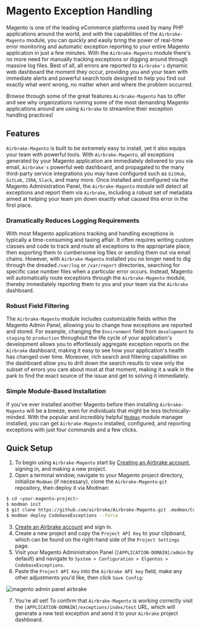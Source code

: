 # Magento Exception Handling

Magento is one of the leading eCommerce platforms used by many PHP applications around the world, and with the capabilities of the `Airbrake-Magento` module, you can quickly and easily bring the power of real-time error monitoring and automatic exception reporting to your entire Magento application in just a few minutes.  With the `Airbrake-Magento` module there's no more need for manually tracking exceptions or digging around through massive log files.  Best of all, all errors are reported to `Airbrake's` dynamic web dashboard the moment they occur, providing you and your team with immediate alerts and powerful search tools designed to help you find out exactly what went wrong, no matter when and where the problem occurred.

Browse through some of the great features `Airbrake-Magento` has to offer and see why organizations running some of the most demanding Magento applications around are using `Airbrake` to streamline their exception handling practices!

## Features

`Airbrake-Magento` is built to be extremely easy to install, yet it also equips your team with powerful tools.  With `Airbrake-Magento`, all exceptions generated by your Magento application are immediately delivered to you via email, `Airbrake's` powerful web dashboard, and propagated to the many third-party service integrations you may have configured such as `GitHub`, `GitLab`, `JIRA`, `Slack`, and many more.  Once installed and configured via the Magento Administration Panel, the `Airbrake-Magento` module will detect all exceptions and report them via `Airbrake`, including a robust set of metadata aimed at helping your team pin down exactly what caused this error in the first place.

### Dramatically Reduces Logging Requirements

With most Magento applications tracking and handling exceptions is typically a time-consuming and taxing affair.  It often requires writing custom classes and code to track and route all exceptions to the appropriate place, then exporting them to cumbersome log files or sending them out via email chains.  However, with `Airbrake-Magento` installed you no longer need to dig through the dreaded `/var/log` or `/var/report` directories, searching for specific case number files when a particular error occurs.  Instead, Magento will automatically route exceptions through the `Airbrake-Magento` module, thereby immediately reporting them to you and your team via the `Airbrake` dashboard.

### Robust Field Filtering

The `Airbrake-Magento` module includes customizable fields within the Magento Admin Panel, allowing you to change how exceptions are reported and stored.  For example, changing the `Environment` field from `development` to `staging` to `production` throughout the life cycle of your application's development allows you to effortlessly aggregate exception reports on the `Airbrake` dashboard, making it easy to see how your application's health has changed over time.  Moreover, rich search and filtering capabilities on the dashboard allow you to drill down the search results to view only the subset of errors you care about most at that moment, making it a walk in the park to find the exact source of the issue and get to solving it immediately.

### Simple Module-Based Installation

If you've ever installed another Magento before then installing `Airbrake-Magento` will be a breeze, even for individuals that might be less technically-minded.  With the popular and incredibly helpful [`Modman`](https://github.com/colinmollenhour/modman) module manager installed, you can get `Airbrake-Magento` installed, configured, and reporting exceptions with just four commands and a few clicks.

## Quick Setup

1. To begin using `Airbrake-Magento` start by [Creating an Airbrake account](https://airbrake.io/account/new), signing in, and making a new project.
2. Open a terminal window, navigate to your Magento project directory, initialize `Modman` (if necessary), clone the `Airbrake-Magento` `git` repository, then deploy it via Modman:

```bash
$ cd <your-magento-project>
$ modman init
$ git clone https://github.com/airbrake/Airbrake-Magento.git .modman/CodebaseExceptions
$ modman deploy CodebaseExceptions --force
```

3. [Create an Airbrake account](https://airbrake.io/account/new) and sign in.
4. Create a new project and copy the `Project API Key` to your clipboard, which can be found on the right-hand side of the `Project Settings` page.
5. Visit your Magento Administration Panel (`[APPLICATION-DOMAIN]/admin` by default) and navigate to `System > Configuration > Elgentos > CodebaseExceptions`.
6. Paste the `Project API Key` into the `Airbrake API key` field, make any other adjustments you'd like, then click `Save Config`:

![magento admin panel airbrake](https://camo.githubusercontent.com/8153d690c29da28305aac3c537b93706825ab522/68747470733a2f2f696d672d666f746b692e79616e6465782e72752f6765742f343030302f39383939313933372e31662f305f62376662615f33303136303430635f6f726967)

7. You're all set!  To confirm that `Airbrake-Magento` is working correctly visit the `[APPLICATION-DOMAIN]/exceptions/index/test` URL, which will generate a new test exception and send it to your `Airbrake` project dashboard.

